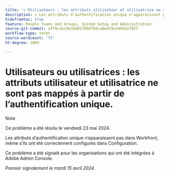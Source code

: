 ```yaml
---
title: '« Utilisateurs : les attributs utilisateur et utilisatrice ne sont pas mappés à partir de l’authentification unique. »'
description: « Les attributs d’authentification unique n’apparaissent pas dans Workfront, même s’ils ont été correctement configurés dans Configuration. »
hidefromtoc: true
feature: People Teams and Groups, System Setup and Administration
source-git-commit: aff9ca5c9e39d017b6676dca0ed19cedb92ef02f
workflow-type: tm+mt
source-wordcount: '75'
ht-degree: 100%

---
```



# Utilisateurs ou utilisatrices : les attributs utilisateur et utilisatrice ne sont pas mappés à partir de l’authentification unique.

>[!NOTE]
>
>Ce problème a été résolu le vendredi 23 mai 2024.

Les attributs d’authentification unique n’apparaissent pas dans Workfront, même s’ils ont été correctement configurés dans Configuration.

Ce problème a été signalé pour les organisations qui ont été intégrées à Adobe Admin Console.

_Premier signalement le mardi 15 avril 2024._
